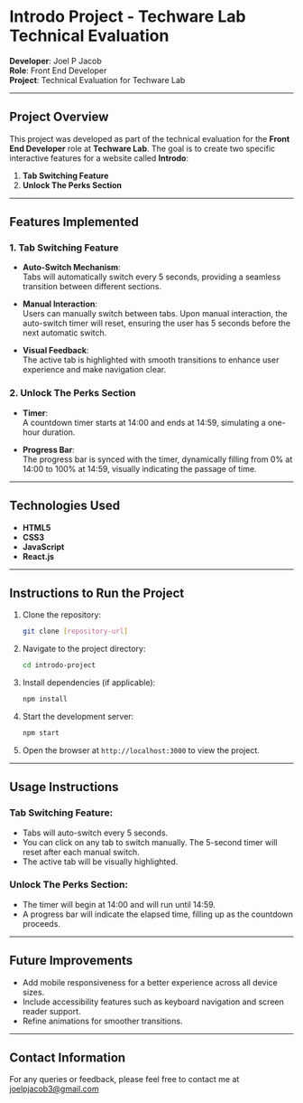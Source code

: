 # Introdo Project - Techware Lab Technical Evaluation

**Developer**: Joel P Jacob  
**Role**: Front End Developer  
**Project**: Technical Evaluation for Techware Lab

---

## Project Overview

This project was developed as part of the technical evaluation for the **Front End Developer** role at **Techware Lab**. The goal is to create two specific interactive features for a website called **Introdo**:

1. **Tab Switching Feature**  
2. **Unlock The Perks Section**

---

## Features Implemented

### 1. Tab Switching Feature

- **Auto-Switch Mechanism**:  
  Tabs will automatically switch every 5 seconds, providing a seamless transition between different sections.
  
- **Manual Interaction**:  
  Users can manually switch between tabs. Upon manual interaction, the auto-switch timer will reset, ensuring the user has 5 seconds before the next automatic switch.

- **Visual Feedback**:  
  The active tab is highlighted with smooth transitions to enhance user experience and make navigation clear.

### 2. Unlock The Perks Section

- **Timer**:  
  A countdown timer starts at 14:00 and ends at 14:59, simulating a one-hour duration.

- **Progress Bar**:  
  The progress bar is synced with the timer, dynamically filling from 0% at 14:00 to 100% at 14:59, visually indicating the passage of time.

---

## Technologies Used

- **HTML5**  
- **CSS3**  
- **JavaScript**  
- **React.js** 

---

## Instructions to Run the Project

1. Clone the repository:

    ```bash
    git clone [repository-url]
    ```

2. Navigate to the project directory:

    ```bash
    cd introdo-project
    ```

3. Install dependencies (if applicable):

    ```bash
    npm install
    ```

4. Start the development server:

    ```bash
    npm start
    ```

5. Open the browser at `http://localhost:3000` to view the project.

---

## Usage Instructions

### Tab Switching Feature:
- Tabs will auto-switch every 5 seconds.
- You can click on any tab to switch manually. The 5-second timer will reset after each manual switch.
- The active tab will be visually highlighted.

### Unlock The Perks Section:
- The timer will begin at 14:00 and will run until 14:59.
- A progress bar will indicate the elapsed time, filling up as the countdown proceeds.

---

## Future Improvements

- Add mobile responsiveness for a better experience across all device sizes.
- Include accessibility features such as keyboard navigation and screen reader support.
- Refine animations for smoother transitions.

---

## Contact Information

For any queries or feedback, please feel free to contact me at joelpjacob3@gmail.com
